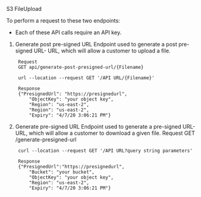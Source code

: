 S3 FileUpload

To perform a request to these two endpoints:
 - Each of these API calls require an API key. 

1) Generate post pre-signed URL 
Endpoint used to generate a post pre-signed URL- URL, which will allow a customer to upload a file. 

        Request
        GET api/generate-post-presigned-url/{Filename}
        
        url --location --request GET '/API URL/{Filename}'
        
        Response
        {"PresignedUrl": "https://presignedurl",
            "ObjectKey": "your object key",
            "Region": "us-east-2",
            "Region": "us-east-2",
            "Expiry": "4/7/20 3:06:21 PM"}

2) Generate pre-signed URL 
Endpoint used to generate a pre-signed URL- URL, which will allow a customer to download a given file. 
        Request GET /generate-presigned-url
        
        curl --location --request GET '/API URL?query string parameters'
        
        Response
        {"PresignedUrl":"https://presignedurl",
            "Bucket": "your bucket",
            "ObjectKey": "your object key",
            "Region": "us-east-2",
            "Expiry": "4/7/20 3:06:21 PM"}
